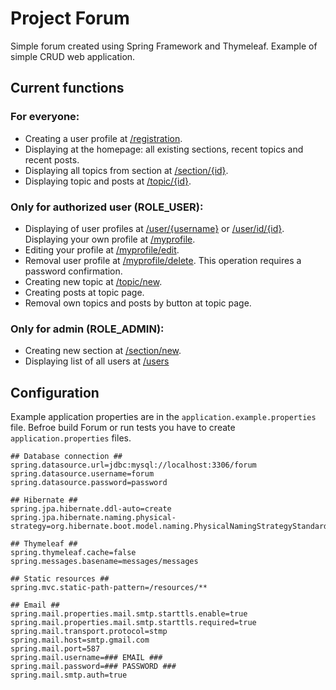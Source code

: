 # **Project Forum**
Simple forum created using Spring Framework and Thymeleaf.
Example of simple CRUD web application. 


## Current functions
### For everyone: 
- Creating a user profile at [/registration](http://localhost:8080/forum/registration).
- Displaying at the homepage: all existing sections, recent topics and recent posts.
- Displaying all topics from section at [/section/{id}](http://localhost:8080/forum/section/1).
- Displaying topic and posts at [/topic/{id}](http://localhost:8080/forum/topic/1).

### Only for authorized user (ROLE_USER):
- Displaying of user profiles at [/user/{username}](http://localhost:8080/forum/user/user) or [/user/id/{id}](http://localhost:8080/forum/user/id/1). Displaying your own profile at [/myprofile](http://localhost:8080/forum/myprofile).
- Editing your profile at [/myprofile/edit](http://localhost:8080/forum/myprofile/edit).
- Removal user profile at [/myprofile/delete](http://localhost:8080/forum/myprofile/delete). This operation requires a password confirmation.
- Creating new topic at [/topic/new](http://localhost:8080/forum/topic/new).
- Creating posts at topic page.
- Removal own topics and posts by button at topic page.

### Only for admin (ROLE_ADMIN): 
- Creating new section at [/section/new](http://localhost:8080/forum/section/new).
- Displaying list of all users at [/users](http://localhost:8080/forum//users)

## Configuration
Example application properties are in the `application.example.properties` file.
Befroe build Forum or run tests you have to create `application.properties` files.

```properties
## Database connection ##
spring.datasource.url=jdbc:mysql://localhost:3306/forum
spring.datasource.username=forum
spring.datasource.password=password

## Hibernate ##
spring.jpa.hibernate.ddl-auto=create
spring.jpa.hibernate.naming.physical-strategy=org.hibernate.boot.model.naming.PhysicalNamingStrategyStandardImpl

## Thymeleaf ##
spring.thymeleaf.cache=false
spring.messages.basename=messages/messages

## Static resources ##
spring.mvc.static-path-pattern=/resources/**

## Email ##
spring.mail.properties.mail.smtp.starttls.enable=true
spring.mail.properties.mail.smtp.starttls.required=true
spring.mail.transport.protocol=stmp
spring.mail.host=smtp.gmail.com
spring.mail.port=587
spring.mail.username=### EMAIL ###
spring.mail.password=### PASSWORD ### 
spring.mail.smtp.auth=true
```